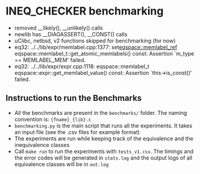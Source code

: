 # INEQ_CHECKER benchmarking

- removed \_\_likely(), \_\_unlikely() calls
- newlib has \_\_DIAGASSERT(), \_\_CONST() calls
- uClibc, netbsd, v2 functions skipped for benchmarking (for now)
- eq32: ../../lib/expr/memlabel.cpp:1377: set<eqspace::memlabel_ref> eqspace::memlabel_t::get_atomic_memlabels() const: Assertion `m_type == MEMLABEL_MEM' failed.
- eq32: ../../lib/expr/expr.cpp:1118: eqspace::memlabel_t eqspace::expr::get_memlabel_value() const: Assertion `this->is_const()' failed.

## Instructions to run the Benchmarks

- All the benchmarks are present in the `benchmarks/` folder. The naming convention is: `{fname}_{lib}.c`
- `benchmarking.py` is the main script that runs all the experiments. It takes an input file (see the .csv files for example format)
- The experiments are run while keeping track of the equivalence and the inequivalence classes
- Call `make run` to run the experiments with `tests_v1.csv`. The timings and the error codes will be generated in `stats.log` and the output logs of all equivalence classes will be in `out.log`
